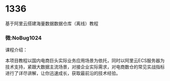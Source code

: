 # 1336
基于阿里云搭建海量数据数据仓库（离线）教程

### 微:NoBug1024 


课程介绍：

本项目教程以国内电商巨头实际业务应用场景为依托，同时以阿里云ECS服务器为技术支持，紧跟大数据主流场景，对接企业实际需求，对电商数仓的常见实战指标进行了详尽讲解，让你迅速成长，获取最前沿的技术经验。
